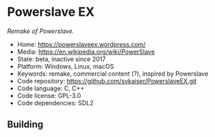 # Powerslave EX

_Remake of Powerslave._

- Home: https://powerslaveex.wordpress.com/
- Media: https://en.wikipedia.org/wiki/PowerSlave
- State: beta, inactive since 2017
- Platform: Windows, Linux, macOS
- Keywords: remake, commercial content (?), inspired by Powerslave
- Code repository: https://github.com/svkaiser/PowerslaveEX.git
- Code language: C, C++
- Code license: GPL-3.0
- Code dependencies: SDL2

## Building
